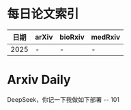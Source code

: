 # 每日论文索引

| 日期 | arXiv | bioRxiv | medRxiv |
|------|-------|---------|---------|
| 2025 | - | - | - |



























































































































































































































































































































































































































# Arxiv Daily


DeepSeek，你记一下我做如下部署 -- 101
